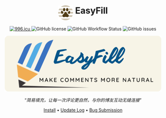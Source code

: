 <h1 align="center">
  <img align="top" width="48" src="./public/icon/48.png" alt="EasyFill Logo">
  <span>EasyFill</span>
</h1>

<p align="center">
  <a href="https://996.icu" target="_blank">
      <img src="https://cos.lhasa.icu/svg/link-996.icu-red.svg" alt="996.icu" />
  </a>
  <img src="https://img.shields.io/github/license/achuanya/EasyFill" alt="GitHub license" />
  <img src="https://img.shields.io/github/actions/workflow/status/achuanya/EasyFill/rss_update.yml?branch=main" alt="GitHub Workflow Status" />
  <img src="https://img.shields.io/github/issues/achuanya/EasyFill" alt="GitHub issues" />
</p>

<p align="center">
  <span>
    <img align="top" src="./public/images/leaflet.png" alt="EasyFill Logo">
  </span>
  <br/><br/>
  <q><i>简易填充，让每一次评论更自然，与你的博友互动无缝连接</i></q>
</p>

<p align="center">
  <a href="" target="_blank">Install</a>
  &bull;
  <a href="https://github.com/achuanya/EasyFill/blob/main/UpdateLog.md" target="_blank">Update Log</a>
  &bull;
  <a href="" target="_blank">Bug Submission</a>
</p>